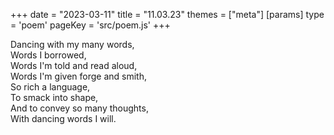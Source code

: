 +++
date = "2023-03-11"
title = "11.03.23"
themes = ["meta"]
[params]
  type = 'poem'
  pageKey = 'src/poem.js'
+++

Dancing with my many words,  
Words I borrowed,  
Words I'm told and read aloud,  
Words I'm given forge and smith,  
So rich a language,  
To smack into shape,  
And to convey so many thoughts,  
With dancing words I will.

